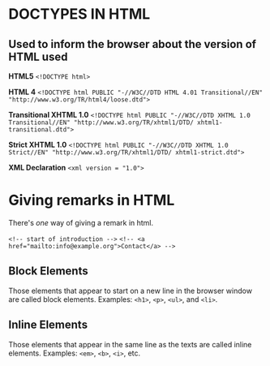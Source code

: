 # DOCTYPES IN HTML
## Used to inform the browser about the version of HTML used

__HTML5__
```<!DOCTYPE html>```

__HTML 4__
```<!DOCTYPE html PUBLIC "-//W3C//DTD HTML 4.01 Transitional//EN" "http://www.w3.org/TR/html4/loose.dtd">```

__Transitional XHTML 1.0__
```<!DOCTYPE html PUBLIC "-//W3C//DTD XHTML 1.0 Transitional//EN" "http://www.w3.org/TR/xhtml1/DTD/ xhtml1-transitional.dtd">```

__Strict XHTML 1.0__
```<!DOCTYPE html PUBLIC "-//W3C//DTD XHTML 1.0 Strict//EN" "http://www.w3.org/TR/xhtml1/DTD/ xhtml1-strict.dtd">```

__XML Declaration__
```<xml version = "1.0">```

# Giving remarks in HTML
There's _one_ way of giving a remark in html. 

```<!-- start of introduction -->```
```<!-- <a href="mailto:info@example.org">Contact</a> -->```

## Block Elements

Those elements that appear to start on a new line in the browser window are called block elements. Examples: `<h1>`, `<p>`, `<ul>`, and `<li>`.

## Inline Elements

Those elements that appear in the same line as the texts are called inline elements. Examples: `<em>`, `<b>`, `<i>`, etc. 
